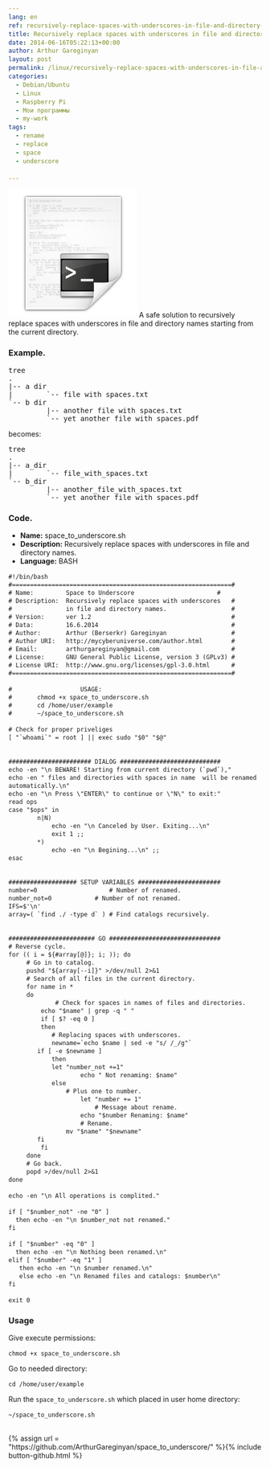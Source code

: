 ```yaml
---
lang: en
ref: recursively-replace-spaces-with-underscores-in-file-and-directory-names
title: Recursively replace spaces with underscores in file and directory names
date: 2014-06-16T05:22:13+00:00
author: Arthur Gareginyan
layout: post
permalink: /linux/recursively-replace-spaces-with-underscores-in-file-and-directory-names.html
categories:
  - Debian/Ubuntu
  - Linux
  - Raspberry Pi
  - Мои программы
  - my-work
tags:
  - rename
  - replace
  - space
  - underscore

---
```


![thumb](/images/bash.png)
A safe solution to recursively replace spaces with underscores in file and directory names starting from the current directory.


### Example.

<pre>
tree
.
|-- a dir
|        `-- file with spaces.txt
`-- b dir
         |-- another file with spaces.txt
         `-- yet another file with spaces.pdf
</pre>

becomes:

<pre>
tree
.
|-- a_dir
|        `-- file_with_spaces.txt
`-- b_dir
         |-- another_file_with_spaces.txt
         `-- yet_another_file_with_spaces.pdf
</pre>


### Code.

* **Name:** space_to_underscore.sh
* **Description:** Recursively replace spaces with underscores in file and directory names.
* **Language:** BASH

```
#!/bin/bash
#=============================================================#
# Name:         Space to Underscore	                      #
# Description:  Recursively replace spaces with underscores   #
#               in file and directory names.                  #
# Version:      ver 1.2                                       #
# Data:         16.6.2014                                     #
# Author:       Arthur (Berserkr) Gareginyan                  #
# Author URI:   http://mycyberuniverse.com/author.html        #
# Email:        arthurgareginyan@gmail.com                    #
# License:      GNU General Public License, version 3 (GPLv3) #
# License URI:  http://www.gnu.org/licenses/gpl-3.0.html      #
#=============================================================#

#               	USAGE:
#		chmod +x space_to_underscore.sh
#		cd /home/user/example
#		~/space_to_underscore.sh

# Check for proper priveliges
[ "`whoami`" = root ] || exec sudo "$0" "$@"


####################### DIALOG ############################
echo -en "\n BEWARE! Starting from current directory (`pwd`),"
echo -en " files and directories with spaces in name  will be renamed automatically.\n"
echo -en "\n Press \"ENTER\" to continue or \"N\" to exit:"
read ops
case "$ops" in
        n|N)
            echo -en "\n Canceled by User. Exiting...\n"
            exit 1 ;;
        *)
            echo -en "\n Begining...\n" ;;
esac


################### SETUP VARIABLES #######################
number=0                    # Number of renamed.
number_not=0		    # Number of not renamed.
IFS=$'\n'
array=( `find ./ -type d` ) # Find catalogs recursively.


######################## GO ###############################
# Reverse cycle.
for (( i = ${#array[@]}; i; )); do
     # Go in to catalog.
     pushd "${array[--i]}" >/dev/null 2>&1
     # Search of all files in the current directory.
     for name in *
     do
     	     # Check for spaces in names of files and directories.
	     echo "$name" | grep -q " "
	     if [ $? -eq 0 ]
	     then
	     	# Replacing spaces with underscores.
	        newname=`echo $name | sed -e "s/ /_/g"`
		if [ -e $newname ]
        	then
			let "number_not +=1"
                	echo " Not renaming: $name"
        	else
        		# Plus one to number.
                	let "number += 1"
                    	# Message about rename.
                	echo "$number Renaming: $name"
                	# Rename.
		        mv "$name" "$newname"
		fi
	     fi
     done
     # Go back.
     popd >/dev/null 2>&1
done

echo -en "\n All operations is complited."

if [ "$number_not" -ne "0" ]
  then echo -en "\n $number_not not renamed."
fi

if [ "$number" -eq "0" ]
  then echo -en "\n Nothing been renamed.\n"
elif [ "$number" -eq "1" ]
   then echo -en "\n $number renamed.\n"
   else echo -en "\n Renamed files and catalogs: $number\n"
fi

exit 0
```


### Usage

Give execute permissions:

```
chmod +x space_to_underscore.sh
```

Go to needed directory:

```
cd /home/user/example
```

Run the `space_to_underscore.sh` which placed in user home directory: 

```
~/space_to_underscore.sh
```

<br/>
{% assign url = "https://github.com/ArthurGareginyan/space_to_underscore/" %}{% include button-github.html %}